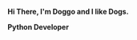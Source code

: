**Hi There, I'm Doggo and I like Dogs.**

**Python Developer**
<!---
DogsDaBest/DogsDaBest is a ✨ special ✨ repository because its `README.md` (this file) appears on your GitHub profile.
You can click the Preview link to take a look at your changes.
--->
